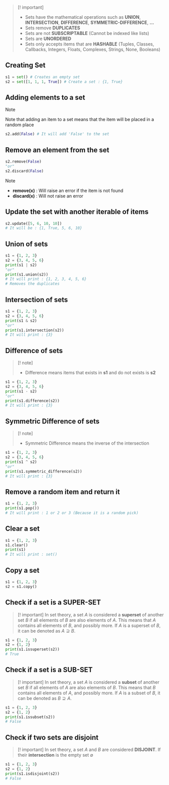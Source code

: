 > [! important]
> - Sets have the mathematical operations such as **UNION**, **INTERSECTION**, **DIFFERENCE**, **SYMMETRIC-DIFFERENCE**, **...**
> - Sets remove **DUPLICATES**
> - Sets are not **SUBSCRIPTABLE** (Cannot be indexed like lists)
> - Sets are **UNORDERED**
> - Sets only accepts items that are **HASHABLE** (Tuples, Classes, Callbacks, Integers, Floats, Complexes, Strings, None, Booleans)

## Creating Set

```python
s1 = set() # Creates an empty set
s2 = set([1, 1, 1, True]) # Create a set : {1, True}
```

## Adding elements to a set

> [!note]
> Note that adding an item to a set means that the item will be placed in a random place

```python
s2.add(False) # It will add 'False' to the set
```

## Remove an element from the set

```python
s2.remove(False)
"or"
s2.discard(False)
```

> [!note]
> - **remove(x)** : Will raise an error if the item is not found
> - **discard(x)** : Will not raise an error

## Update the set with another iterable of items

```python
s2.update([5, 6, 10, 10])
# It will be : {1, True, 5, 6, 10}
```

## Union of sets

```python
s1 = {1, 2, 3}
s2 = {3, 4, 5, 6}
print(s1 | s2)
"or"
print(s1.union(s2))
# It will print : {1, 2, 3, 4, 5, 6}
# Removes the duplicates
```

## Intersection of sets

```python
s1 = {1, 2, 3}
s2 = {3, 4, 5, 6}
print(s1 & s2)
"or"
print(s1.intersection(s2))
# It will print : {3}
```

## Difference of sets

> [! note]
> - Difference means items that exists in **s1** and do not exists is **s2**

```python
s1 = {1, 2, 3}
s2 = {3, 4, 5, 6}
print(s1 - s2)
"or"
print(s1.difference(s2))
# It will print : {3}
```

## Symmetric Difference of sets

> [! note]
> - Symmetric Difference means the inverse of the intersection
```python
s1 = {1, 2, 3}
s2 = {3, 4, 5, 6}
print(s1 ^ s2)
"or"
print(s1.symmetric_difference(s2))
# It will print : {3}
```

## Remove a random item and return it

```python
s1 = {1, 2, 3}
print(s1.pop())
# It will print : 1 or 2 or 3 (Because it is a random pick)
```

## Clear a set

```python
s1 = {1, 2, 3}
s1.clear()
print(s1)
# It will print : set()
```

## Copy a set

```python
s1 = {1, 2, 3}
s2 = s1.copy()
```

## Check if a set is a SUPER-SET

> [! important]
> In set theory, a set $A$ is considered a **superset** of another set $B$ if all elements of $B$ are also elements of $A$. This means that $A$ contains all elements of $B$, and possibly more. If $A$ is a superset of $B$, it can be denoted as $A ⊇ B$.

```python
s1 = {1, 2, 3}
s2 = {1, 2}
print(s1.issuperset(s2))
# True
```

## Check if a set is a SUB-SET

> [! important]
> In set theory, a set $A$ is considered a **subset** of another set $B$ if all elements of $A$ are also elements of $B$. This means that $B$ contains all elements of $A$, and possibly more. If $A$ is a subset of $B$, it can be denoted as $B ⊇ A$.

```python
s1 = {1, 2, 3}
s2 = {1, 2}
print(s1.issubset(s2))
# False
```

## Check if two sets are disjoint

> [! important]
> In set theory, a set $A$ and $B$ are considered **DISJOINT**. If their **intersection** is the empty set $\emptyset$

```python
s1 = {1, 2, 3}
s2 = {1, 2}
print(s1.isdisjoint(s2))
# False
```
